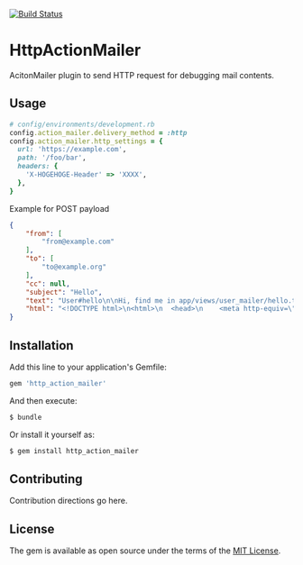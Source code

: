 [![Build Status](https://travis-ci.org/tzmfreedom/http_action_mailer.svg?branch=master)](https://travis-ci.org/tzmfreedom/http_action_mailer)

# HttpActionMailer

AcitonMailer plugin to send HTTP request for debugging mail contents.

## Usage

```ruby
# config/environments/development.rb
config.action_mailer.delivery_method = :http
config.action_mailer.http_settings = {
  url: 'https://example.com',
  path: '/foo/bar',
  headers: {
    'X-HOGEHOGE-Header' => 'XXXX',
  },
}
```

Example for POST payload

```json
{
    "from": [
        "from@example.com"
    ],
    "to": [
        "to@example.org"
    ],
    "cc": null,
    "subject": "Hello",
    "text": "User#hello\n\nHi, find me in app/views/user_mailer/hello.text.erb\n\n",
    "html": "<!DOCTYPE html>\n<html>\n  <head>\n    <meta http-equiv=\"Content-Type\" content=\"text/html; charset=utf-8\" />\n    <style>\n      /* Email styles need to be inline */\n    </style>\n  </head>\n\n  <body>\n    <h1>User#hello</h1>\n\n<p>\n  Hi, find me in app/views/user_mailer/hello.html.erb\n</p>\n\n  </body>\n</html>\n"
}
```

## Installation
Add this line to your application's Gemfile:

```ruby
gem 'http_action_mailer'
```

And then execute:
```bash
$ bundle
```

Or install it yourself as:
```bash
$ gem install http_action_mailer
```

## Contributing
Contribution directions go here.

## License
The gem is available as open source under the terms of the [MIT License](http://opensource.org/licenses/MIT).
